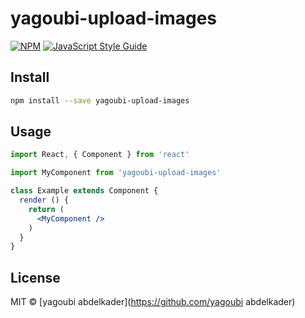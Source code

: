 # yagoubi-upload-images

> 

[![NPM](https://img.shields.io/npm/v/yagoubi-upload-images.svg)](https://www.npmjs.com/package/yagoubi-upload-images) [![JavaScript Style Guide](https://img.shields.io/badge/code_style-standard-brightgreen.svg)](https://standardjs.com)

## Install

```bash
npm install --save yagoubi-upload-images
```

## Usage

```jsx
import React, { Component } from 'react'

import MyComponent from 'yagoubi-upload-images'

class Example extends Component {
  render () {
    return (
      <MyComponent />
    )
  }
}
```

## License

MIT © [yagoubi abdelkader](https://github.com/yagoubi abdelkader)
